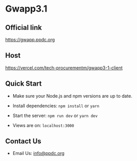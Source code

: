 # Gwapp3.1

## Official link
https://gwapp.ppdc.org

## Host
https://vercel.com/tech-procurementm/gwapp3-1-client

## Quick Start

- Make sure your Node.js and npm versions are up to date.

- Install dependencies: `npm install` or `yarn`

- Start the server: `npm run dev` or `yarn dev`

- Views are on: `localhost:3000`

## Contact Us

- Email Us: info@ppdc.org
